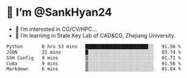 # 👋 I’m @SankHyan24

- 👀 I’m interested in CG/CV/HPC...
- 🌱 I’m learning in State Key Lab of CAD&CG, Zhejiang University.

<!---
SankHyan24/SankHyan24 is a ✨ special ✨ repository because its `README.md` (this file) appears on your GitHub profile.
You can click the Preview link to take a look at your changes.
--->
<!--START_SECTION:waka-->

```txt
Python       8 hrs 53 mins   ███████████████████████░░   91.56 %
JSON         21 mins         █░░░░░░░░░░░░░░░░░░░░░░░░   03.74 %
SSH Config   9 mins          ▒░░░░░░░░░░░░░░░░░░░░░░░░   01.71 %
Cuda         9 mins          ▒░░░░░░░░░░░░░░░░░░░░░░░░   01.56 %
Markdown     6 mins          ▒░░░░░░░░░░░░░░░░░░░░░░░░   01.04 %
```

<!--END_SECTION:waka-->
